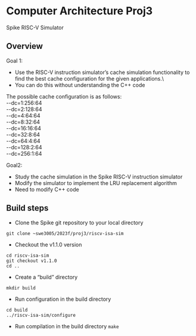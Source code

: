 # Computer Architecture Proj3
Spike RISC-V Simulator

## Overview
Goal 1:
  - Use the RISC-V instruction simulator’s cache simulation functionality to find the best cache configuration for the given applications.\
  - You can do this without understanding the C++ code

The possible cache configuration is as follows:\
  --dc=1:256:64\
  --dc=2:128:64\
  --dc=4:64:64\
  --dc=8:32:64\
  --dc=16:16:64\
  --dc=32:8:64\
  --dc=64:4:64\
  --dc=128:2:64\
  --dc=256:1:64

Goal2:
  - Study the cache simulation in the Spike RISC-V instruction simulator
  - Modify the simulator to implement the LRU replacement algorithm
  - Need to modify C++ code

## Build steps
  - Clone the Spike git repository to your local directory
```
git clone ~swe3005/2023f/proj3/riscv-isa-sim
```
  - Checkout the v1.1.0 version
```
cd riscv-isa-sim
git checkout v1.1.0
cd ..
```
  - Create a “build” directory
```
mkdir build
```
  - Run configuration in the build directory
```
cd build
../riscv-isa-sim/configure
```
  - Run compilation in the build directory
```make ```
